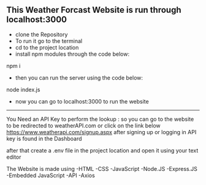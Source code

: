This Weather Forcast Website is run through localhost:3000
---------------------------------------------------------------------
* clone the Repository
* To run it go to the terminal
* cd to the project location
* install npm modules through the code below:
  
npm i 

* then you can run the server using the code below:
  
node index.js

* now you can go to localhost:3000 to run the website
---------------------------------------------------------------------
You Need an API Key to perform the lookup : so you can go to the website to be redirected to weatherAPI.com or click on the link below
https://www.weatherapi.com/signup.aspx
after signing up or logging in
API key is found in the Dashboard

after that create a .env file in the project location and open it using your text editor


The Website is made using
-HTML
-CSS
-JavaScript
-Node.JS
-Express.JS
-Embedded JavaScript
-API
-Axios
